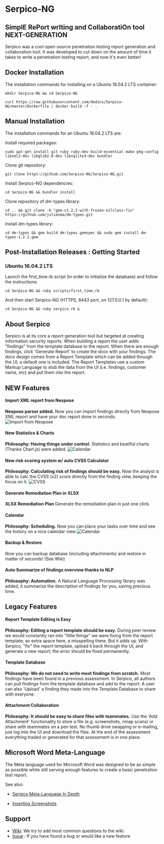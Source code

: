 # Serpico-NG
## SimplE RePort wrIting and CollaboratiOn tool NEXT-GENERATION
Serpico was a cool open-source penetration testing report generation and collaboration tool. It was developed to cut down on the amount of time it takes to write a penetration testing report, and now it's even better!

## Docker Installation

The installation commands for installing on a Ubuntu 16.04.2 LTS container:

```
mkdir Serpico-NG && cd Serpico-NG
```
```
curl https://raw.githubusercontent.com/dedins/Serpico-NG/master/Dockerfile | docker build -f - .
```

## Manual Installation

The installation commands for an Ubuntu 16.04.2 LTS are:

Install required packages:
```
sudo apt-get install git ruby ruby-dev build-essential make pkg-config libxml2-dev libglib2.0-dev libsqlite3-dev bundler
```

Clone git repository:
```
git clone https://github.com/Serpico-NG/Serpico-NG.git
```

Install Serpico-NG dependencies:
```
cd Serpico-NG && bundler install
```

Clone repository of dm-types library:
```
cd .. && git clone -b "gem-v1.2.2-with-frozen-nilclass-fix" https://github.com/julienma/dm-types.git
```

Install dm-types library:
```
cd dm-types && gem build dm-types.gemspec && sudo gem install dm-types-1.2.2.gem
```

## Post-Installation Releases : Getting Started

### Ubuntu 16.04.2 LTS

Launch the first_time.rb script (in order to initialize the database) and follow the instructions:
```
cd Serpico-NG && ruby scripts/first_time.rb
```

And then start Serpico-NG (HTTPS, 8443 port, on 127.0.0.1 by default):
```
cd Serpico-NG && ruby serpico.rb &
```

## About Serpico
Serpico is at its core a report generation tool but targeted at creating information security reports. When building a report the user adds "findings" from the template database to the report. When there are enough findings, click 'Generate Report' to create the docx with your findings. The docx design comes from a Report Template which can be added through the UI; a default one is included. The Report Templates use a custom Markup Language to stub the data from the UI (i.e. findings, customer name, etc) and put them into the report.

## NEW Features
#### Import XML report from Nexpose
**Nexpose parser added.**
Now you can import findings directly from Nexpose XML report and have your doc report done in seconds.
![Import from Nexpose](https://raw.githubusercontent.com/dedins/Serpico-NG/master/docs/images/short-import_from_nexpose.gif)

#### New Statistics & Charts
**Philosophy: Having things under control.**
Statistics and beatiful charts (Thanks Chart.js) were added.
![Calendar](https://raw.githubusercontent.com/dedins/Serpico-NG/master/docs/images/stats.gif)

#### New risk scoring system w/ auto CVSS Calculator
**Philosophy: Calculating risk of findings should be easy.**
Now the analyst is able to calc the CVSS (v2) score directly from the finding view, keeping the focus on it.
![CVSS](https://raw.githubusercontent.com/dedins/Serpico-NG/master/docs/images/cvss.gif)

#### Generate Remediation Plan in XLSX
**XLSX Remediation Plan**
Generate the remediation plan in just one click.

#### Calendar 
**Philosophy: Scheduling.**
Now you can place your tasks over time and see the history on a nice calendar view
![Calendar](https://raw.githubusercontent.com/dedins/Serpico-NG/master/docs/images/calendar.gif)

#### Backup & Restore
Now you can backup database (including attachments) and restore in matter of seconds! (See Wiki)

#### Auto Summarize of findings overview thanks to NLP
**Philosophy: Automation.**
A Natural Language Processing library was added, it summarize the description of findings for you, saving precious time.

## Legacy Features
#### Report Template Editing is Easy
**Philosophy: Editing a report template should be easy.**
During peer review we would constantly ran into "little things" we were fixing from the report template; an extra space here, a misspelling there. But it adds up. With Serpico, "fix" the report template, upload it back through the UI, and generate a new report; the error should be fixed permanently.

#### Template Database
**Philosophy: We do not need to write most findings from scratch.**
Most findings have been found in a previous assessment. In Serpico, all authors can pull findings from the template database and add to the report. A user can also 'Upload' a finding they made into the Template Database to share with everyone.

#### Attachment Collaboration
**Philosophy: It should be easy to share files with teammates.**
Use the 'Add Attachment' functionality to store a file (e.g. screenshots, nmap scans) or share with teammates on a pen test. No thumb drive swapping or e-mailing, just log into the UI and download the files. At the end of the assessment everything traded or generated for that assessment is in one place.


## Microsoft Word Meta-Language
The Meta language used for Microsoft Word was designed to be as simple as possible while still serving enough features to create a basic penetration test report.

See also:

* [Serpico Meta-Language In Depth](https://github.com/dedins/Serpico-NG/wiki/Serpico-NG-Meta-language-In-Depth)

* [Inserting Screenshots](https://github.com/dedins/Serpico-NG/wiki/Inserting-Screenshot)


## Support
* [Wiki](https://github.com/dedins/Serpico-NG/wiki): We try to add most common questions to the wiki.
* [Issue](https://github.com/dedins/Serpico-NG/issues/new) : If you have found a bug or would like a new feature
